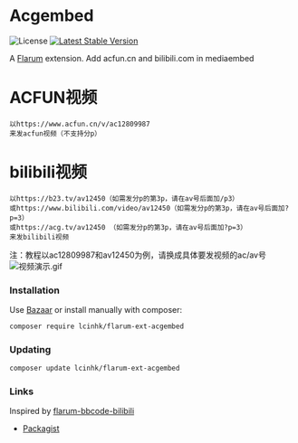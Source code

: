 # Acgembed

![License](https://img.shields.io/badge/license-MIT-blue.svg) [![Latest Stable Version](https://img.shields.io/packagist/v/lcinhk/flarum-ext-acgembed.svg)](https://packagist.org/packages/lcinhk/flarum-ext-acgembed)

A [Flarum](http://flarum.org) extension. Add acfun.cn and bilibili.com in mediaembed
# ACFUN视频
```
以https://www.acfun.cn/v/ac12809987
来发acfun视频（不支持分p）
```
# bilibili视频
```
以https://b23.tv/av12450（如需发分p的第3p，请在av号后面加/p3）
或https://www.bilibili.com/video/av12450（如需发分p的第3p，请在av号后面加?p=3）
或https://acg.tv/av12450 （如需发分p的第3p，请在av号后面加?p=3）
来发bilibili视频
```
注：教程以ac12809987和av12450为例，请换成具体要发视频的ac/av号
![视频演示.gif](https://i.loli.net/2020/02/11/NiyHw7TUCRBIPgn.gif)
### Installation

Use [Bazaar](https://discuss.flarum.org/d/5151-flagrow-bazaar-the-extension-marketplace) or install manually with composer:

```sh
composer require lcinhk/flarum-ext-acgembed
```

### Updating

```sh
composer update lcinhk/flarum-ext-acgembed
```

### Links
Inspired by [flarum-bbcode-bilibili](https://github.com/pluveto/flarum-bbcode-bilibili)
- [Packagist](https://packagist.org/packages/lcinhk/flarum-ext-acgembed)
